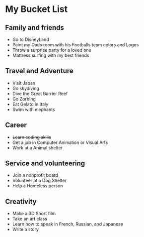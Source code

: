 # **My Bucket List**

## Family and friends
 * Go to DisneyLand 
 * ~~Paint my Dads room with his Footballs team colors and Logos~~
 * Throw a surprise party for a loved one
 * Mattress surfing with my best friends

## Travel and Adventure
 * Visit Japan
 * Go skydiving
 * Dive the Great Barrier Reef
 * Go Zorbing
 * Eat Gelato in Italy
 * Swim with elephants
 
## Career
 * ~~Learn coding skills~~
 * Get a job in Computer Animation or Visual Arts
 * Work at a Animal shelter

## Service and volunteering
 * Join a nonprofit board
 * Volunteer at a Dog Shelter
 * Help a Homeless person
 
## Creativity
* Make a 3D Short film
* Take an art class
* Learn how to speak in French, Russian, and Japanese
* Write a story 
